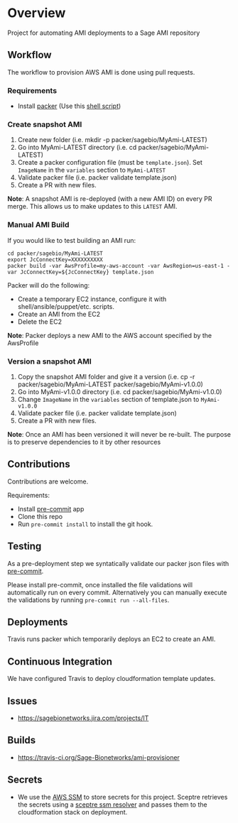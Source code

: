 # Overview
Project for automating AMI deployments to a Sage AMI repository

## Workflow
The workflow to provision AWS AMI is done using pull requests.

### Requirements
* Install [packer](https://www.packer.io/intro/getting-started/install.html) (Use this [shell script](install_packer.sh))

### Create snapshot AMI
1. Create new folder (i.e. mkdir -p packer/sagebio/MyAmi-LATEST)
2. Go into MyAmi-LATEST directory (i.e. cd packer/sagebio/MyAmi-LATEST)
3. Create a packer configuration file (must be `template.json`).  Set `ImageName` in the `variables`
section to `MyAmi-LATEST`
4. Validate packer file (i.e. packer validate template.json)
5. Create a PR with new files.

__Note__: A snapshot AMI is re-deployed (with a new AMI ID) on every PR merge.  This allows us
to make updates to this `LATEST` AMI.

### Manual AMI Build
If you would like to test building an AMI run:
```
cd packer/sagebio/MyAmi-LATEST
export JcConnectKey=XXXXXXXXXX
packer build -var AwsProfile=my-aws-account -var AwsRegion=us-east-1 -var JcConnectKey=${JcConnectKey} template.json
```

Packer will do the following:
* Create a temporary EC2 instance, configure it with shell/ansible/puppet/etc. scripts.
* Create an AMI from the EC2
* Delete the EC2

__Note__: Packer deploys a new AMI to the AWS account specified by the AwsProfile

### Version a snapshot AMI
1. Copy the snapshot AMI folder and give it a version (i.e. cp -r packer/sagebio/MyAmi-LATEST packer/sagebio/MyAmi-v1.0.0)
2. Go into MyAmi-v1.0.0 directory (i.e. cd packer/sagebio/MyAmi-v1.0.0)
2. Change `ImageName` in the `variables` section of template.json to `MyAmi-v1.0.0`
3. Validate packer file (i.e. packer validate template.json)
4. Create a PR with new files.

__Note__: Once an AMI has been versioned it will never be re-built.  The purpose is to preserve
dependencies to it by other resources

## Contributions
Contributions are welcome.

Requirements:
* Install [pre-commit](https://pre-commit.com/#install) app
* Clone this repo
* Run `pre-commit install` to install the git hook.

## Testing
As a pre-deployment step we syntatically validate our packer json
files with [pre-commit](https://pre-commit.com).

Please install pre-commit, once installed the file validations will
automatically run on every commit.  Alternatively you can manually
execute the validations by running `pre-commit run --all-files`.

## Deployments
Travis runs packer which temporarily deploys an EC2 to create an AMI.

## Continuous Integration
We have configured Travis to deploy cloudformation template updates.

## Issues
* https://sagebionetworks.jira.com/projects/IT

## Builds
* https://travis-ci.org/Sage-Bionetworks/ami-provisioner

## Secrets
* We use the [AWS SSM](https://docs.aws.amazon.com/systems-manager/latest/userguide/systems-manager-paramstore.html)
to store secrets for this project.  Sceptre retrieves the secrets using
a [sceptre ssm resolver](https://github.com/cloudreach/sceptre/tree/v1/contrib/ssm-resolver)
and passes them to the cloudformation stack on deployment.
